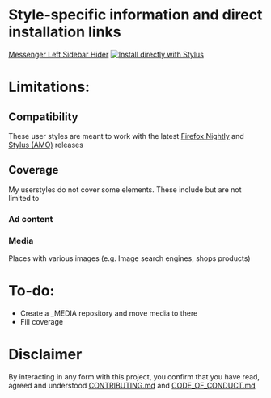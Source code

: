 # Style-specific information and direct installation links
[Messenger Left Sidebar Hider](/Messenger%20Left%20Sidebar%20Hider.elements/README.md) [![Install directly with Stylus](http://img.shields.io/badge/Install%20directly%20with-Stylus-00adad.svg)](http:raw.githubusercontent.com/Gersonzao/UserCSS/main/Messenger%20Left%20Sidebar%20Hider.user.css)<br>

# Limitations:
## Compatibility
These user styles are meant to work with the latest [Firefox Nightly](http:mozilla.org/firefox/all/#product-desktop-nightly) and [Stylus (AMO)](http:addons.mozilla.org/firefox/addon/styl-us) releases
## Coverage
My userstyles do not cover some elements. These include but are not limited to
### Ad content
### Media
Places with various images (e.g. Image search engines, shops products)
###

# To-do:
- Create a _MEDIA repository and move media to there
- Fill coverage

# Disclaimer
By interacting in any form with this project, you confirm that you have read, agreed and understood [CONTRIBUTING.md](CONTRIBUTING.md) and [CODE_OF_CONDUCT.md](CODE_OF_CONDUCT.md)<br>
